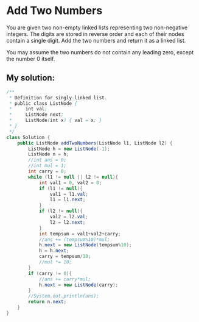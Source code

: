 # Add Two Numbers

You are given two non-empty linked lists representing two non-negative integers. The digits are stored in reverse order and each of their nodes contain a single digit. Add the two numbers and return it as a linked list.

You may assume the two numbers do not contain any leading zero, except the number 0 itself.

## My solution: 

```Java
/**
 * Definition for singly-linked list.
 * public class ListNode {
 *     int val;
 *     ListNode next;
 *     ListNode(int x) { val = x; }
 * }
 */
class Solution {
    public ListNode addTwoNumbers(ListNode l1, ListNode l2) {
        ListNode h = new ListNode(-1);
        ListNode n = h;
        //int ans = 0;
        //int mul = 1;
        int carry = 0;
        while (l1 != null || l2 != null){
            int val1 = 0, val2 = 0;
            if (l1 != null){
                val1 = l1.val;
                l1 = l1.next;
            } 
            if (l2 != null){
                val2 = l2.val;
                l2 = l2.next;
            }
            int tempsum = val1+val2+carry;
            //ans += (tempsum%10)*mul;
            h.next = new ListNode(tempsum%10);
            h = h.next;
            carry = tempsum/10;
            //mul *= 10;
        }
        if (carry != 0){
            //ans += carry*mul;
            h.next = new ListNode(carry);
        }
        //System.out.println(ans);
        return n.next;
    }
}
```